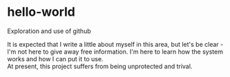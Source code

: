 # hello-world
Exploration and use of github

It is expected that I write a little about myself in this area, but let's be clear - I'm not here to give away free information.
I'm here to learn how the system works and how I can put it to use.  
At present, this project suffers from being unprotected and trival. 
